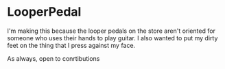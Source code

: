 # LooperPedal

I'm making this because the looper pedals on the store aren't oriented for someone who uses their hands to play guitar. I also wanted to put my dirty feet on the thing that I press against my face.

As always, open to conrtibutions
